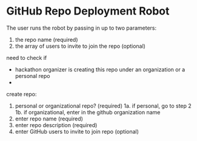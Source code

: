 # GitHub Repo Deployment Robot

The user runs the robot by passing in up to two parameters:
  1. the repo name (required)
  2. the array of users to invite to join the repo (optional)

need to check if
  - hackathon organizer is creating this repo under an organization or a personal repo
  -

create repo:
  1. personal or organizational repo? (required)
    1a. if personal, go to step 2
    1b. if organizational, enter in the github organization name
  2. enter repo name (required)
  3. enter repo description (required)
  4. enter GitHub users to invite to join repo (optional)
  